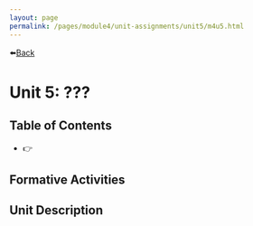 ```yaml
---
layout: page
permalink: /pages/module4/unit-assignments/unit5/m4u5.html
---
```


⬅️[Back](/pages/module4.html)

# Unit 5: ???

## Table of Contents

- 👉[](/pages/module4/unit-assignments/unit5/???.html)

## Formative Activities



## Unit Description


